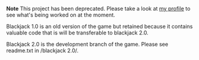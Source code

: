 **Note** This project has been deprecated. Please take a look at [my profile](https://github.com/jdgillespie91) to see what's being worked on at the moment.

Blackjack 1.0 is an old version of the game but retained because it contains valuable code that is will be transferable to blackjack 2.0.

Blackjack 2.0 is the development branch of the game. Please see readme.txt in /blackjack 2.0/.
